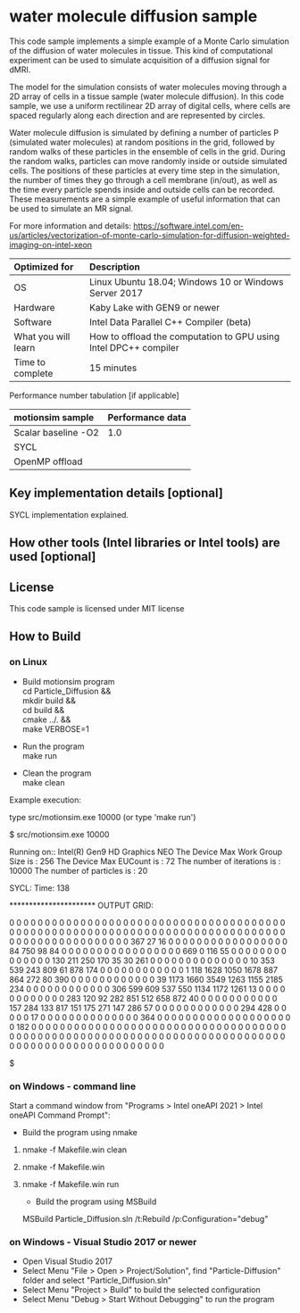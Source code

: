# water molecule diffusion sample
This code sample implements a simple example of a Monte Carlo simulation of the diffusion of water molecules in tissue. This kind of computational experiment can be used to simulate acquisition of a diffusion signal for dMRI.

The model for the simulation consists of water molecules moving through a 2D array of cells in a tissue sample (water molecule diffusion). In this code sample, we use a uniform rectilinear 2D array of digital cells, where cells are spaced regularly along each direction and are represented by circles.

Water molecule diffusion is simulated by defining a number of particles P (simulated water molecules) at random positions in the grid, followed by random walks of these particles in the ensemble of cells in the grid. During the random walks, particles can move randomly inside or outside simulated cells. The positions of these particles at every time step in the simulation, the number of times they go through a cell membrane (in/out), as well as the time every particle spends inside and outside cells can be recorded. These measurements are a simple example of useful information that can be used to simulate an MR signal. 

 For more information and details: https://software.intel.com/en-us/articles/vectorization-of-monte-carlo-simulation-for-diffusion-weighted-imaging-on-intel-xeon
  
| Optimized for                       | Description
|:---                               |:---
| OS                                | Linux Ubuntu 18.04; Windows 10 or Windows Server 2017
| Hardware                          | Kaby Lake with GEN9 or newer
| Software                          | Intel Data Parallel C++ Compiler (beta)
| What you will learn               | How to offload the computation to GPU using Intel DPC++ compiler
| Time to complete                  | 15 minutes

Performance number tabulation [if applicable]

| motionsim sample                      | Performance data
|:---                               |:---
| Scalar baseline -O2               | 1.0
| SYCL                              | 
| OpenMP offload                    | 

  
## Key implementation details [optional]
SYCL implementation explained. 


## How other tools (Intel libraries or Intel tools) are used [optional]
   

## License  
This code sample is licensed under MIT license  

## How to Build  

### on Linux  
   * Build motionsim program  
    cd Particle_Diffusion &&  
    mkdir build &&  
    cd build &&  
    cmake ../. &&  
    make VERBOSE=1  

   * Run the program  
    make run  

   * Clean the program  
    make clean  

Example execution:

type src/motionsim.exe 10000 (or type 'make run')

$ src/motionsim.exe 10000

 Running on:: Intel(R) Gen9 HD Graphics NEO
 The Device Max Work Group Size is : 256
 The Device Max EUCount is : 72
 The number of iterations is : 10000
 The number of particles is : 20

SYCL: Time: 138


 ********************** OUTPUT GRID:

  0   0   0   0   0   0   0   0   0   0   0   0   0   0   0   0   0   0   0   0   0
  0   0   0   0   0   0   0   0   0   0   0   0   0   0   0   0   0   0   0   0   0
  0   0   0   0   0   0   0   0   0   0   0   0   0   0   0   0   0   0   0   0   0
  0   0   0   0   0   0   0   0   0   0   0   0   0   0   0   0   0   0   0   0   0
  0   0   0   0   0   0   0   0   0   0   0 367  27  16   0   0   0   0   0   0   0
  0   0   0   0   0   0   0   0   0   0  84 750  98  84   0   0   0   0   0   0   0
  0   0   0   0   0   0   0   0   0   0 669   0 116  55   0   0   0   0   0   0   0
  0   0   0   0   0   0   0 130 211 250 170  35  30 261   0   0   0   0   0   0   0
  0   0   0   0   0   0   0  10 353 539 243 809  61 878 174   0   0   0   0   0   0
  0   0   0   0   0   0   1 118 1628 1050 1678 887 864 272  80 390   0   0   0   0   0
  0   0   0   0   0   0   0  39 1173 1660 3549 1263 1155 2185 234   0   0   0   0   0   0
  0   0   0   0   0   0 306 599 609 537 550 1134 1172 1261  13   0   0   0   0   0   0
  0   0   0   0   0   0 283 120  92 282 851 512 658 872  40   0   0   0   0   0   0
  0   0   0   0   0 157 284 133 817 151 175 271 147 286  57   0   0   0   0   0   0
  0   0   0   0   0   0 294 428   0   0   0   0   0  17   0   0   0   0   0   0   0
  0   0   0   0   0   0   0 364   0   0   0   0   0   0   0   0   0   0   0   0   0
  0   0   0   0   0   0   0 182   0   0   0   0   0   0   0   0   0   0   0   0   0
  0   0   0   0   0   0   0   0   0   0   0   0   0   0   0   0   0   0   0   0   0
  0   0   0   0   0   0   0   0   0   0   0   0   0   0   0   0   0   0   0   0   0
  0   0   0   0   0   0   0   0   0   0   0   0   0   0   0   0   0   0   0   0   0
  0   0   0   0   0   0   0   0   0   0   0   0   0   0   0   0   0   0   0   0   0

$

### on Windows - command line 

Start a command window from "Programs > Intel oneAPI 2021 > Intel oneAPI Command Prompt":

   * Build the program using nmake 
1. nmake -f Makefile.win clean
2. nmake -f Makefile.win
3. nmake -f Makefile.win run
   * Build the program using MSBuild

   MSBuild Particle_Diffusion.sln /t:Rebuild /p:Configuration="debug" 

### on Windows - Visual Studio 2017 or newer

   * Open Visual Studio 2017 
   * Select Menu "File > Open > Project/Solution", find "Particle-Diffusion" folder and select "Particle_Diffusion.sln" 
   * Select Menu "Project > Build" to build the selected configuration 
   * Select Menu "Debug > Start Without Debugging" to run the program 

